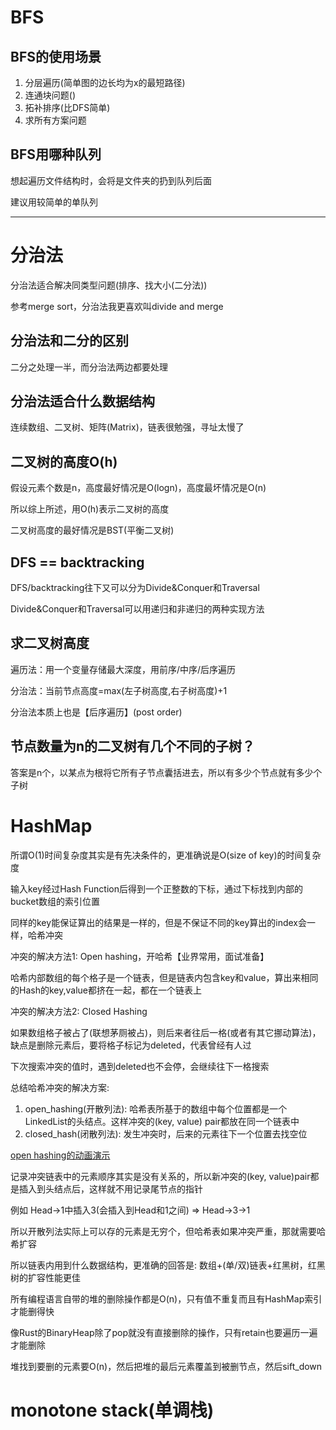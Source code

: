# BFS

## BFS的使用场景

1. 分层遍历(简单图的边长均为x的最短路径)
2. 连通块问题()
3. 拓补排序(比DFS简单)
4. 求所有方案问题

## BFS用哪种队列

想起遍历文件结构时，会将是文件夹的扔到队列后面

建议用较简单的单队列

---

# 分治法

分治法适合解决同类型问题(排序、找大小(二分法))

参考merge sort，分治法我更喜欢叫divide and merge

## 分治法和二分的区别

二分之处理一半，而分治法两边都要处理

## 分治法适合什么数据结构

连续数组、二叉树、矩阵(Matrix)，链表很勉强，寻址太慢了

## 二叉树的高度O(h)

假设元素个数是n，高度最好情况是O(logn)，高度最坏情况是O(n)

所以综上所述，用O(h)表示二叉树的高度

二叉树高度的最好情况是BST(平衡二叉树)

## DFS == backtracking

DFS/backtracking往下又可以分为Divide&Conquer和Traversal

Divide&Conquer和Traversal可以用递归和非递归的两种实现方法

## 求二叉树高度

遍历法：用一个变量存储最大深度，用前序/中序/后序遍历

分治法：当前节点高度=max(左子树高度,右子树高度)+1

分治法本质上也是【后序遍历】(post order)

## 节点数量为n的二叉树有几个不同的子树？

答案是n个，以某点为根将它所有子节点囊括进去，所以有多少个节点就有多少个子树

# HashMap

所谓O(1)时间复杂度其实是有先决条件的，更准确说是O(size of key)的时间复杂度

输入key经过Hash Function后得到一个正整数的下标，通过下标找到内部的bucket数组的索引位置

同样的key能保证算出的结果是一样的，但是不保证不同的key算出的index会一样，哈希冲突

冲突的解决方法1: Open hashing，开哈希【业界常用，面试准备】

哈希内部数组的每个格子是一个链表，但是链表内包含key和value，算出来相同的Hash的key,value都挤在一起，都在一个链表上

冲突的解决方法2: Closed Hashing

如果数组格子被占了(联想茅厕被占)，则后来者往后一格(或者有其它挪动算法)，缺点是删除元素后，要将格子标记为deleted，代表曾经有人过

下次搜索冲突的值时，遇到deleted也不会停，会继续往下一格搜索

总结哈希冲突的解决方案:

1. open_hashing(开散列法): 哈希表所基于的数组中每个位置都是一个LinkedList的头结点。这样冲突的(key, value) pair都放在同一个链表中
2. closed_hash(闭散列法): 发生冲突时，后来的元素往下一个位置去找空位

[open hashing的动画演示](https://www.cs.usfca.edu/~galles/visualization/OpenHash.html)

记录冲突链表中的元素顺序其实是没有关系的，所以新冲突的(key, value)pair都是插入到头结点后，这样就不用记录尾节点的指针

例如 Head->1中插入3(会插入到Head和1之间)  =>  Head->3->1

所以开散列法实际上可以存的元素是无穷个，但哈希表如果冲突严重，那就需要哈希扩容

所以链表内用到什么数据结构，更准确的回答是: 数组+(单/双)链表+红黑树，红黑树的扩容性能更佳

所有编程语言自带的堆的删除操作都是O(n)，只有值不重复而且有HashMap索引才能删得快

像Rust的BinaryHeap除了pop就没有直接删除的操作，只有retain也要遍历一遍才能删除

堆找到要删的元素要O(n)，然后把堆的最后元素覆盖到被删节点，然后sift_down

# monotone stack(单调栈)
